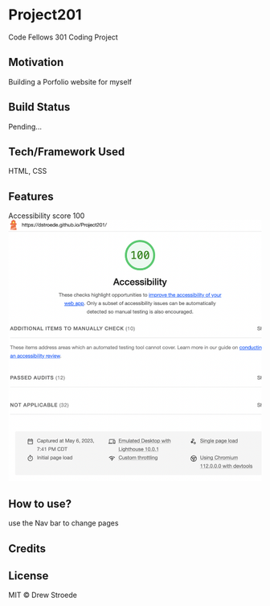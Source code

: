 # Project201
Code Fellows 301 Coding Project


## Motivation
Building a Porfolio website for myself

## Build Status
Pending...


## Tech/Framework Used
HTML, CSS

## Features
Accessibility score 100
![Accessibility Score](img/AccessibilityScore.png)

## How to use?
use the Nav bar to change pages

## Credits


## License
MIT © Drew Stroede



